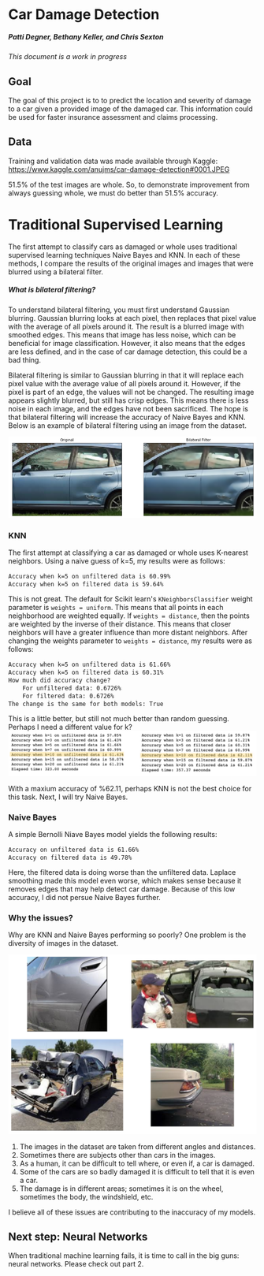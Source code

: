 # Car Damage Detection

##### Patti Degner, Bethany Keller, and Chris Sexton

*This document is a work in progress*

## Goal

The goal of this project is to to predict the location and severity of damage to a car given a provided image of the damaged car. This information could be used for faster insurance assessment and claims processing.

## Data

Training and validation data was made available through Kaggle: https://www.kaggle.com/anujms/car-damage-detection#0001.JPEG

51.5% of the test images are whole. So, to demonstrate improvement from always guessing whole, we must do better than 51.5% accuracy. 


# Traditional Supervised Learning

The first attempt to classify cars as damaged or whole uses traditional supervised learning techniques Naive Bayes and KNN. In each of these methods, I compare the results of the original images and images that were blurred using a bilateral filter. 

##### What is bilateral filtering?
To understand bilateral filtering, you must first understand Gaussian blurring. Gaussian blurring looks at each pixel, then replaces that pixel value with the average of all pixels around it. The result is a blurred image with smoothed edges. This means that image has less noise, which can be beneficial for image classification. However, it also means that the edges are less defined, and in the case of car damage detection, this could be a bad thing. 

Bilateral filtering is similar to Gaussian blurring in that it will replace each pixel value with the average value of all pixels around it. However, if the pixel is part of an edge, the values will not be changed. The resulting image appears slightly blurred, but still has crisp edges. This means there is less noise in each image, and the edges have not been sacrificed. The hope is that bilateral filtering will increase the accuracy of Naive Bayes and KNN. Below is an example of bilateral filtering using an image from the dataset. 

![bilateral_filter_example](bilateral_filter.png)

### KNN
The first attempt at classifying a car as damaged or whole uses K-nearest neighbors. Using a naive guess of k=5, my results were as follows:
  ```
  Accuracy when k=5 on unfiltered data is 60.99%
  Accuracy when k=5 on filtered data is 59.64%
  ```
  
This is not great. The default for Scikit learn's `KNeighborsClassifier` weight parameter is `weights = uniform`. This means that all points in each neighborhood are weighted equally. If `weights = distance`, then the points are weighted by the inverse of their distance. This means that closer neighbors will have a greater influence than more distant neighbors. After changing the weights parameter to `weights = distance`, my results were as follows:
  ```
  Accuracy when k=5 on unfiltered data is 61.66%
  Accuracy when k=5 on filtered data is 60.31%
  How much did accuracy change?
	  For unfiltered data: 0.6726%
	  For filtered data: 0.6726%
  The change is the same for both models: True
  ```
This is a little better, but still not much better than random guessing. Perhaps I need a different value for k?
![k_values](k_values.png)

With a maxium accuracy of %62.11, perhaps KNN is not the best choice for this task. Next, I will try Naive Bayes.


### Naive Bayes
A simple Bernolli Niave Bayes model yields the following results:
  ```
  Accuracy on unfiltered data is 61.66%
  Accuracy on filtered data is 49.78%
  ```
Here, the filtered data is doing worse than the unfiltered data. Laplace smoothing made this model even worse, which makes sense because it removes edges that may help detect car damage. Because of this low accuracy, I did not persue Naive Bayes further.

### Why the issues?
Why are KNN and Naive Bayes performing so poorly? One problem is the diversity of images in the dataset. 

![image_problems](image_problems.png)

1. The images in the dataset are taken from different angles and distances.
2. Sometimes there are subjects other than cars in the images.
3. As a human, it can be difficult to tell where, or even if, a car is damaged.
4. Some of the cars are so badly damaged it is difficult to tell that it is even a car. 
5. The damage is in different areas; sometimes it is on the wheel, sometimes the body, the windshield, etc. 

I believe all of these issues are contributing to the inaccuracy of my models. 

## Next step: Neural Networks
When traditional machine learning fails, it is time to call in the big guns: neural networks. Please check out part 2. 

